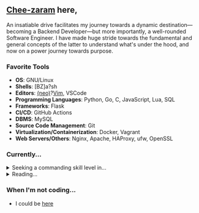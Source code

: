 ## [Chee-zaram](https://linkedin.com/in/chee-zaram) here,
An insatiable drive facilitates my journey towards a dynamic destination—becoming a Backend Developer—but more importantly, a well-rounded Software Engineer. I have made huge stride towards the fundamental and general concepts of the latter to understand what's under the hood, and now on a power journey towards purpose.

### Favorite Tools
* **OS**: GNU/Linux
* **Shells**: [BZ]a?sh
* **Editors**: [(neo)](https://neovim.io/)?[Vim](https://www.vim.org/), VSCode
* **Programming Languages**: Python, Go, C, JavaScript, Lua, SQL
* **Frameworks**: Flask
* **CI/CD**: GitHub Actions
* **DBMS**: MySQL
* **Source Code Management**: Git
* **Virtualization/Containerization**: Docker, Vagrant
* **Web Servers/Others**: Nginx, Apache, HAProxy, ufw, OpenSSL

### Currently...
<details>
  <summary>Seeking a commanding skill level in...</summary>
  <ul>
    <li>Rust</li>
  </ul>
</details>

<details>
  <summary>Reading...</summary>
  <ul>
    <li>
      <a href="https://www.goodreads.com/en/book/show/7936425-more-money-than-god">More Money Than God: Hedge Funds and the Making of a New Elite</a>
    </li>
    <li>
      <a href="https://www.goodreads.com/book/show/25550614-programming-rust?from_search=true&from_srp=true&qid=5HA6nUtjZ2&rank=2">Programming Rust: Fast, Safe Systems Development</a>
    </li>
</details>

### When I'm not coding...
* I could be [here](https://twitter.com/CheezaramOkeke)
